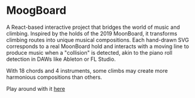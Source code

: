 # MoogBoard

A React-based interactive project that bridges the world of music and climbing. Inspired by the holds of the 2019 MoonBoard, it transforms climbing routes into unique musical compositions. Each hand-drawn SVG corresponds to a real MoonBoard hold and interacts with a moving line to produce music when a "collision" is detected, akin to the piano roll detection in DAWs like Ableton or FL Studio.

With 18 chords and 4 instruments, some climbs may create more harmonious compositions than others.

Play around with it [here](https://7akoda.github.io/moogboard/)

